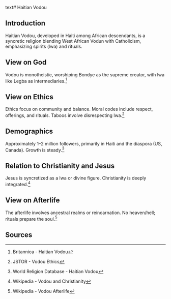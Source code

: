 text# Haitian Vodou
## Introduction
Haitian Vodou, developed in Haiti among African descendants, is a syncretic religion blending West African Vodun with Catholicism, emphasizing spirits (lwa) and rituals.
## View on God
Vodou is monotheistic, worshiping Bondye as the supreme creator, with lwa like Legba as intermediaries.[^1]
## View on Ethics
Ethics focus on community and balance. Moral codes include respect, offerings, and rituals. Taboos involve disrespecting lwa.[^2]
## Demographics
Approximately 1–2 million followers, primarily in Haiti and the diaspora (US, Canada). Growth is steady.[^3]
## Relation to Christianity and Jesus
Jesus is syncretized as a lwa or divine figure. Christianity is deeply integrated.[^4]
## View on Afterlife
The afterlife involves ancestral realms or reincarnation. No heaven/hell; rituals prepare the soul.[^5]
## Sources
[^1]: Britannica - Haitian Vodou[](https://www.britannica.com/topic/Vodou)
[^2]: JSTOR - Vodou Ethics[](https://www.jstor.org/stable/3260889)
[^3]: World Religion Database - Haitian Vodou[](https://www.worldreligiondatabase.org)
[^4]: Wikipedia - Vodou and Christianity[](https://en.wikipedia.org/wiki/Haitian_Vodou#Christianity)
[^5]: Wikipedia - Vodou Afterlife[](https://en.wikipedia.org/wiki/Haitian_Vodou#Afterlife)
